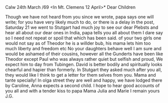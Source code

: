  Calw 24th March /69
 <In Mt. Clemens 12 April>*
Dear Children

Though we have not heard from you since we wrote, papa says one will write; for you have very likely much to do, or there is a delay in the post, 
Saturday 21 we went to Stutgart had much joy to see our dear Plebsts and hear all about our dear ones in India, papa tells you all about them I dare say so I need not repeat or spoil that which has been said. of your two girls one would not say as of Theodor he is a willder bub, his mama lets him too much liberty and freedom etc No your daughters behave well I am sure and would be ashamed of their cousins, however all the Gunderts have been like Theodor except Paul who was always rather quiet but selfish and proud, We expect him to day from Tubingen. David is better bodily and spiritually looks chearful and hapier than formerly. In Stutgart they asked much after you all, they would like I think to get a letter for them selves from you. Mama and tante specially! In olga street they are well and happy, we have lodged there by Caroline, Anna expects a second child. I hope to hear good accounts of you all and with a tender kiss to papa Mama Julia and Marie I remain yours
 J.G.
